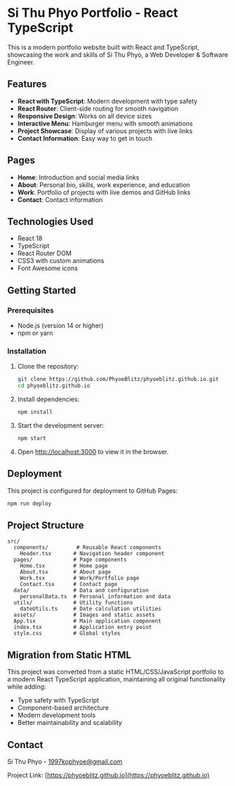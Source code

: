 # Si Thu Phyo Portfolio - React TypeScript

This is a modern portfolio website built with React and TypeScript, showcasing the work and skills of Si Thu Phyo, a Web Developer & Software Engineer.

## Features

- **React with TypeScript**: Modern development with type safety
- **React Router**: Client-side routing for smooth navigation
- **Responsive Design**: Works on all device sizes
- **Interactive Menu**: Hamburger menu with smooth animations
- **Project Showcase**: Display of various projects with live links
- **Contact Information**: Easy way to get in touch

## Pages

- **Home**: Introduction and social media links
- **About**: Personal bio, skills, work experience, and education
- **Work**: Portfolio of projects with live demos and GitHub links
- **Contact**: Contact information

## Technologies Used

- React 18
- TypeScript
- React Router DOM
- CSS3 with custom animations
- Font Awesome icons

## Getting Started

### Prerequisites

- Node.js (version 14 or higher)
- npm or yarn

### Installation

1. Clone the repository:
   ```bash
   git clone https://github.com/PhyoeBlitz/phyoeblitz.github.io.git
   cd phyoeblitz.github.io
   ```

2. Install dependencies:
   ```bash
   npm install
   ```

3. Start the development server:
   ```bash
   npm start
   ```

4. Open [http://localhost:3000](http://localhost:3000) to view it in the browser.

## Deployment

This project is configured for deployment to GitHub Pages:

```bash
npm run deploy
```

## Project Structure

```
src/
  components/         # Reusable React components
    Header.tsx       # Navigation header component
  pages/             # Page components
    Home.tsx         # Home page
    About.tsx        # About page
    Work.tsx         # Work/Portfolio page
    Contact.tsx      # Contact page
  data/              # Data and configuration
    personalData.ts  # Personal information and data
  utils/             # Utility functions
    dateUtils.ts     # Date calculation utilities
  assets/            # Images and static assets
  App.tsx            # Main application component
  index.tsx          # Application entry point
  style.css          # Global styles
```

## Migration from Static HTML

This project was converted from a static HTML/CSS/JavaScript portfolio to a modern React TypeScript application, maintaining all original functionality while adding:

- Type safety with TypeScript
- Component-based architecture
- Modern development tools
- Better maintainability and scalability

## Contact

Si Thu Phyo - [1997kophyoe@gmail.com](mailto:1997kophyoe@gmail.com)

Project Link: [https://phyoeblitz.github.io](https://phyoeblitz.github.io)
